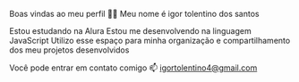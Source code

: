Boas vindas ao meu perfil 💙💙
Meu nome é igor tolentino dos santos 

Estou estudando na Alura
Estou me desenvolvendo na linguagem JavaScript
Utilizo esse espaço para minha organização e compartilhamento dos meu projetos desenvolvidos

Você pode entrar em contato comigo 📫
igortolentino4@gmail.com

